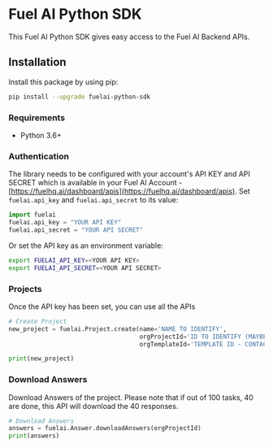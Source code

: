 # Fuel AI Python SDK

This Fuel AI Python SDK gives easy access to the Fuel AI Backend APIs.

## Installation

Install this package by using pip:

```bash
pip install --upgrade fuelai-python-sdk
```

### Requirements

* Python 3.6+

### Authentication

The library needs to be configured with your account's API KEY and API SECRET which is available in your Fuel AI Account - [https://fuelhq.ai/dashboard/apis](https://fuelhq.ai/dashboard/apis). Set `fuelai.api_key` and `fuelai.api_secret` to its value:

```python
import fuelai
fuelai.api_key = "YOUR API KEY"
fuelai.api_secret = "YOUR API SECRET"
```
Or set the API key as an environment variable:

```bash
export FUELAI_API_KEY=<YOUR API KEY>
export FUELAI_API_SECRET=<YOUR API SECRET>
```

### Projects
Once the API key has been set, you can use all the APIs

```python
# Create Project
new_project = fuelai.Project.create(name='NAME TO IDENTIFY',
                                    orgProjectId='ID TO IDENTIFY (MAYBE SAME AS NAME)',
                                    orgTemplateId='TEMPLATE ID - CONTACT FUEL AI TEAM FOR THIS')

print(new_project)
```


### Download Answers
Download Answers of the project. Please note that if out of 100 tasks, 40 are done, this API will download the 40 responses.

```python
# Download Answers
answers = fuelai.Answer.downloadAnswers(orgProjectId)
print(answers)
```
